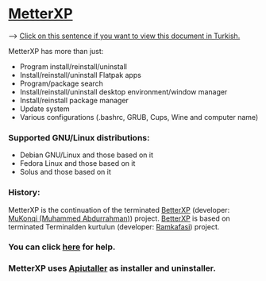 # [MetterXP](https://mukonqi.github.io/metterxp/en/)
--> [Click on this sentence if you want to view this document in Turkish.](https://github.com/MuKonqi/metterxp/blob/main/BENİOKU.md)

MetterXP has more than just:
* Program install/reinstall/uninstall
* Install/reinstall/uninstall Flatpak apps
* Program/package search
* Install/reinstall/uninstall desktop environment/window manager
* Install/reinstall package manager
* Update system
* Various configurations (.bashrc, GRUB, Cups, Wine and computer name)
### Supported GNU/Linux distributions:
* Debian GNU/Linux and those based on it
* Fedora Linux and those based on it
* Solus and those based on it
### History:
MetterXP is the continuation of the terminated [BetterXP](https://github.com/MuKonqi/metterxp/tree/betterxp) (developer: [MuKonqi (Muhammed Abdurrahman)](https://github.com/MuKonqi)) project. [BetterXP](https://github.com/MuKonqi/metterxp/tree/betterxp) is based on terminated Terminalden kurtulun (developer: [Ramkafasi](https://github.com/Ramkafasi)) project.
### You can click [here](https://mukonqi.github.io/metterxp/en/help.html) for help.
### MetterXP uses [Apiutaller](https://github.com/MuKonqi/apiutaller) as installer and uninstaller.